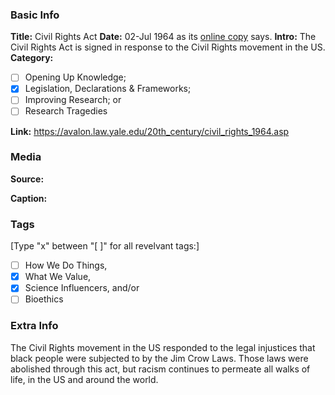 ### Basic Info

**Title:**
Civil Rights Act
**Date:**
02-Jul 1964 as its [online copy](https://avalon.law.yale.edu/20th_century/civil_rights_1964.asp) says.
**Intro:**
The Civil Rights Act is signed in response to the Civil Rights movement in the US.
**Category:** 

- [ ] Opening Up Knowledge;
- [x] Legislation, Declarations & Frameworks;
- [ ] Improving Research; or
- [ ] Research Tragedies

**Link:**
https://avalon.law.yale.edu/20th_century/civil_rights_1964.asp
### Media

**Source:** 

**Caption:** 

### Tags

[Type "x" between "[ ]" for all revelvant tags:]

- [ ] How We Do Things, 
- [x] What We Value, 
- [x] Science Influencers, and/or 
- [ ] Bioethics

### Extra Info

The Civil Rights movement in the US responded to the legal injustices that black people were subjected to by the Jim Crow Laws. Those laws were abolished through this act, but racism continues to permeate all walks of life, in the US and around the world.
